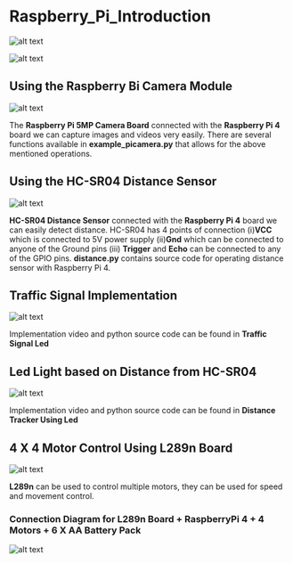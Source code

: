 # Raspberry_Pi_Introduction

![alt text](https://github.com/nogifeet/Raspberry_Pi_Introduction/blob/main/Images/raspberry_pi.PNG "Raspberry Pi 4")

![alt text](https://github.com/nogifeet/Raspberry_Pi_Introduction/blob/main/Images/pi.PNG "Raspberry Pi 4 Board Connections")

## Using the Raspberry Bi Camera Module

![alt text](https://github.com/nogifeet/Raspberry_Pi_Introduction/blob/main/Images/camera.jpg "Raspberry Pi 5MP Camera Board")

The **Raspberry Pi 5MP Camera Board** connected with the **Raspberry Pi 4** board we can capture images and videos very easily. There are several functions available in **example_picamera.py** that allows for the above mentioned operations.

## Using the HC-SR04 Distance Sensor

![alt text](https://github.com/nogifeet/Raspberry_Pi_Introduction/blob/main/Images/sensor.PNG "HC-SR04 Distance Sensor")

**HC-SR04 Distance Sensor** connected with the **Raspberry Pi 4** board we can easily detect distance. HC-SR04 has 4 points of connection (i)**VCC** which is connected to 5V power supply (ii)**Gnd** which can be connected to anyone of the Ground pins (iii) **Trigger** and **Echo** can be connected to any of the GPIO pins. **distance.py** contains source code for operating distance sensor with Raspberry Pi 4.

## Traffic Signal Implementation 

![alt text](https://github.com/nogifeet/Raspberry_Pi_Introduction/blob/main/Traffic%20Signal%20Led/traffic_signal_led.jpg "Traffic Signal Connection Diagram")

Implementation video and python source code can be found in **Traffic Signal Led**

## Led Light based on Distance from HC-SR04

![alt text](https://github.com/nogifeet/Raspberry_Pi_Introduction/blob/main/Distance%20Tracker%20Using%20Led/distance_light_detection.jpg
 "Led Light Using HC-SR04")

Implementation video and python source code can be found in **Distance Tracker Using Led**

## 4 X 4 Motor Control Using L289n Board

![alt text](https://github.com/nogifeet/Raspberry_Pi_Introduction/blob/main/L289n%20Motor%20Control/l289n_motor.PNG
 "L289n Board")
 
 **L289n** can be used to control multiple motors, they can be used for speed and movement control. 
 
 ### Connection Diagram for L289n Board + RaspberryPi 4 + 4 Motors + 6 X AA Battery Pack
 
![alt text]( https://github.com/nogifeet/Raspberry_Pi_Introduction/blob/main/L289n%20Motor%20Control/L289n%20Connection.jpg
 "L289n Board Connection")
 
 











